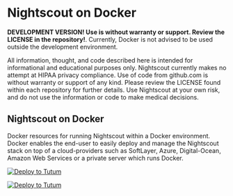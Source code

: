 # Nightscout on Docker

**DEVELOPMENT VERSION! Use is without warranty or support. Review the LICENSE in the repository!**. Currently, Docker is not advised to be used outside the development environment.

All information, thought, and code described here is intended for informational and educational purposes only. Nightscout currently makes no attempt at HIPAA privacy compliance. Use of code from github.com is without warranty or support of any kind. Please review the LICENSE found within each repository for further details. Use Nightscout at your own risk, and do not use the information or code to make medical decisions.

## Nightscout on Docker 
Docker resources for running Nightscout within a Docker environment. Docker enables the end-user to easily deploy and manage the Nightscout stack on top of a cloud-providers such as SoftLayer, Azure, Digital-Ocean, Amazon Web Services or a private server which runs Docker.

[![Deploy to Tutum](http://dockeri.co/image/nightscout/cgm-remote-monitor-development)](https://registry.hub.docker.com/u/nightscout/cgm-remote-monitor-development/)

[![Deploy to Tutum](https://s.tutum.co/deploy-to-tutum.svg)](https://dashboard.tutum.co/stack/deploy/)

